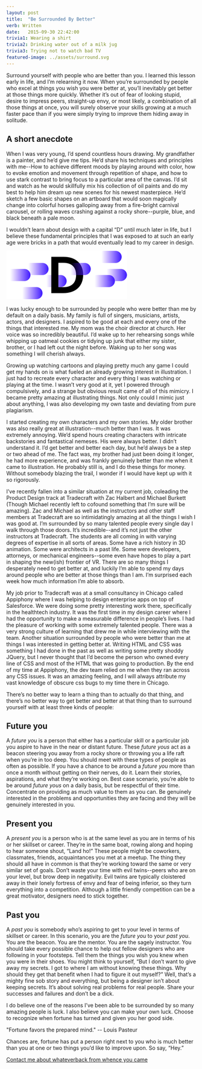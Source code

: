 ```yaml
---
layout: post
title:  "Be Surrounded By Better"
verb: Written
date:   2015-09-30 22:42:00
trivia1: Wearing a shirt
trivia2: Drinking water out of a milk jug
trivia3: Trying not to watch bad TV
featured-image: ../assets/surround.svg
---
```


<span class="quote">Surround yourself with people who are better than you.</span> I learned this lesson early in life, and I’m relearning it now. When you’re surrounded by people who excel at things you wish you were better at, you’ll inevitably get better at those things more quickly. Whether it’s out of fear of looking stupid, desire to impress peers, straight-up envy, or most likely, a combination of all those things at once, you will surely observe your skills growing at a much faster pace than if you were simply trying to improve them hiding away in solitude.

A short anecdote
---
When I was very young, I’d spend countless hours drawing. My grandfather is a painter, and he’d give me tips. He’d share his techniques and principles with me--How to achieve different moods by playing around with color, how to evoke emotion and movement through repetition of shape, and how to use stark contrast to bring focus to a particular area of the canvas. I’d sit and watch as he would skillfully mix his collection of oil paints and do my best to help him dream up new scenes for his newest masterpiece. He’d sketch a few basic shapes on an artboard that would soon magically change into colorful horses galloping away from a fire-bright carnival carousel, or rolling waves crashing against a rocky shore--purple, blue, and black beneath a pale moon.

I wouldn’t learn about design with a capital “D” until much later in life, but I believe these fundamental principles that I was exposed to at such an early age were bricks in a path that would eventually lead to my career in design.

<img class="full-image" src="../assets/D.svg"/>

I was lucky enough to be surrounded by people who were better than me by default on a daily basis. My family is full of singers, musicians, artists, actors, and designers. I aspired to be good at each and every one of the things that interested me. My mom was the choir director at church. Her voice was so incredibly beautiful. I’d wake up to her rehearsing songs while whipping up oatmeal cookies or tidying up junk that either my sister, brother, or I had left out the night before. Waking up to her song was something I will cherish always. 

Growing up watching cartoons and playing pretty much any game I could get my hands on is what fueled an already growing interest in illustration. I just had to recreate every character and every thing I was watching or playing at the time. I wasn’t very good at it, yet I powered through compulsively, and a strange but obvious result came of all of this mimicry. I became pretty amazing at illustrating things. Not only could I mimic just about anything, I was also developing my own taste and deviating from pure plagiarism. 

I started creating my own characters and my own stories. My older brother was also really great at illustration--much better than I was. It was extremely annoying. We’d spend hours creating characters with intricate backstories and fantastical nemeses. His were always better. I didn’t understand it. I’d get better and better each day, but he’d always be a step or two ahead of me. The fact was, my brother had just been doing it longer, he had more experience, and was frankly genuinely better than me when it came to illustration. He probably still is, and I do these things for money. Without somebody blazing the trail, I wonder if I would have kept up with it so rigorously.

I’ve recently fallen into a similar situation at my current job, coleading the Product Design track at Tradecraft with Zac Halbert and Michael Burkett (Though Michael recently left to cofound something that I’m sure will be amazing). Zac and Michael as well as the instructors and other staff members at Tradecraft are so intimidatingly amazing at all the things I wish I was good at. I’m surrounded by so many talented people every single day I walk through those doors. It’s incredible--and it’s not just the other instructors at Tradecraft. The students are all coming in with varying degrees of expertise in all sorts of areas. Some have a rich history in 3D animation. Some were architects in a past life. Some were developers, attorneys, or mechanical engineers--some even have hopes to play a part in shaping the new(ish) frontier of VR. There are so many things I desperately need to get better at, and luckily I’m able to spend my days around people who are better at those things than I am. I’m surprised each week how much information I’m able to absorb. 

My job prior to Tradecraft was at a small consultancy in Chicago called Appiphony where I was helping to design enterprise apps on top of Salesforce. We were doing some pretty interesting work there, specifically in the healthtech industry. It was the first time in my design career where I had the opportunity to make a measurable difference in people’s lives. I had the pleasure of working with some extremely talented people. There was a very strong culture of learning that drew me in while interviewing with the team. Another situation surrounded by people who were better than me at things I was interested in getting better at. Writing HTML and CSS was something I had done in the past as well as writing some pretty shoddy JQuery, but I never thought that I’d become the person who owned every line of CSS and most of the HTML that was going to production. By the end of my time at Appiphony, the dev team relied on me when they ran across any CSS issues. It was an amazing feeling, and I will always attribute my vast knowledge of obscure css bugs to my time there in Chicago.

There’s no better way to learn a thing than to actually do that thing, and there’s no better way to get better and better at that thing than to surround yourself with at least three kinds of people:

Future you
---
A <em>future you</em> is a person that either has a particular skill or a particular job you aspire to have in the near or distant future. These <em>future yous</em> act as a beacon steering you away from a rocky shore or throwing you a life raft when you’re in too deep. You should meet with these types of people as often as possible. If you have a chance to be around a <em>future you</em> more than once a month without getting on their nerves, do it. Learn their stories, aspirations, and what they’re working on. Best case scenario, you’re able to be around <em>future yous</em> on a daily basis, but be respectful of their time. Concentrate on providing as much value to them as you can. Be genuinely interested in the problems and opportunities they are facing and they will be genuinely interested in you.

Present you
---
A <em>present you</em> is a person who is at the same level as you are in terms of his or her skillset or career. They’re in the same boat, rowing along and hoping to hear someone shout, “Land ho!” These people might be coworkers, classmates, friends, acquaintances you met at a meetup. The thing they should all have in common is that they’re working toward the same or very similar set of goals. Don’t waste your time with evil twins--peers who are on your level, but brow deep in negativity. Evil twins are typically cloistered away in their lonely fortress of envy and fear of being inferior, so they turn everything into a competition. Although a little friendly competition can be a great motivator, designers need to stick together. 

Past you
---
A <em>past you</em> is somebody who’s aspiring to get to your level in terms of skillset or career. In this scenario, you are the <em>future you</em> to your <em>past you</em>. You are the beacon. You are the mentor. You are the sagely instructor. You should take every possible chance to help out fellow designers who are following in your footsteps. Tell them the things you wish you knew when you were in their shoes. You might think to yourself, “But I don’t want to give away my secrets. I got to where I am without knowing these things. Why should they get that benefit when I had to figure it out myself?” Well, that’s a mighty fine sob story and everything, but being a designer isn’t about keeping secrets. It’s about solving real problems for real people. Share your successes and failures and don’t be a dick.

I do believe one of the reasons I’ve been able to be surrounded by so many amazing people is luck. I also believe you can make your own luck. Choose to recognize when fortune has turned and given you her good side. 

<span class="quote">"Fortune favors the prepared mind." <span class="quote-author">-- Louis Pasteur</span></span>

Chances are, fortune has put a person right next to you who is much better than you at one or two things you’d like to improve upon. So say, “Hey.”

<a href="../" class="text-link text-link--primary">Contact me about whatever</a><a href="../" class="text-link text-link--secondary">back from whence you came</a>





